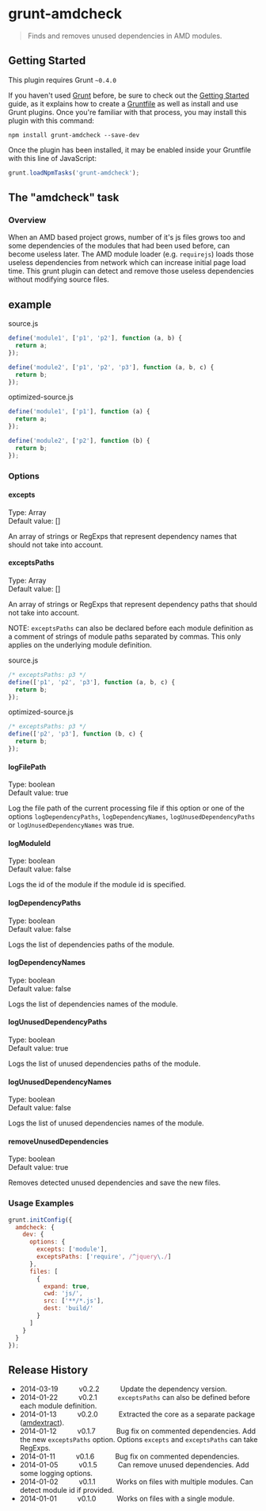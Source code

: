 # grunt-amdcheck

> Finds and removes unused dependencies in AMD modules.

## Getting Started
This plugin requires Grunt `~0.4.0`

If you haven't used [Grunt](http://gruntjs.com/) before, be sure to check out the [Getting Started](http://gruntjs.com/getting-started) guide, as it explains how to create a [Gruntfile](http://gruntjs.com/sample-gruntfile) as well as install and use Grunt plugins. Once you're familiar with that process, you may install this plugin with this command:

```shell
npm install grunt-amdcheck --save-dev
```

Once the plugin has been installed, it may be enabled inside your Gruntfile with this line of JavaScript:

```js
grunt.loadNpmTasks('grunt-amdcheck');
```

## The "amdcheck" task

### Overview
When an AMD based project grows, number of it's js files grows too and some dependencies of the modules that had been used before, can become useless later. The AMD module loader (e.g. `requirejs`) loads those useless dependencies from network which can increase initial page load time.
This grunt plugin can detect and remove those useless dependencies without modifying source files.

## example

source.js
```js
define('module1', ['p1', 'p2'], function (a, b) {
  return a;
});

define('module2', ['p1', 'p2', 'p3'], function (a, b, c) {
  return b;
});
```

optimized-source.js
```js
define('module1', ['p1'], function (a) {
  return a;
});

define('module2', ['p2'], function (b) {
  return b;
});
```

### Options

#### excepts
Type: Array  
Default value: []

An array of strings or RegExps that represent dependency names that should not take into account.

#### exceptsPaths
Type: Array  
Default value: []

An array of strings or RegExps that represent dependency paths that should not take into account.

NOTE: `exceptsPaths` can also be declared before each module definition as a comment of strings of module paths separated by commas. This only applies on the underlying module definition.

source.js
```js
/* exceptsPaths: p3 */
define(['p1', 'p2', 'p3'], function (a, b, c) {
  return b;
});
```

optimized-source.js
```js
/* exceptsPaths: p3 */
define(['p2', 'p3'], function (b, c) {
  return b;
});
```

#### logFilePath
Type: boolean  
Default value: true

Log the file path of the current processing file if this option or one of the options `logDependencyPaths`, `logDependencyNames`, `logUnusedDependencyPaths` or `logUnusedDependencyNames` was true.

#### logModuleId
Type: boolean  
Default value: false

Logs the id of the module if the module id is specified.

#### logDependencyPaths
Type: boolean  
Default value: false

Logs the list of dependencies paths of the module.

#### logDependencyNames
Type: boolean  
Default value: false

Logs the list of dependencies names of the module.

#### logUnusedDependencyPaths
Type: boolean  
Default value: true

Logs the list of unused dependencies paths of the module.

#### logUnusedDependencyNames
Type: boolean  
Default value: false

Logs the list of unused dependencies names of the module.

#### removeUnusedDependencies
Type: boolean  
Default value: true

Removes detected unused dependencies and save the new files.

### Usage Examples

```js
grunt.initConfig({
  amdcheck: {
    dev: {
      options: {
        excepts: ['module'],
        exceptsPaths: ['require', /^jquery\./]
      },
      files: [
        {
          expand: true,
          cwd: 'js/',
          src: ['**/*.js'],
          dest: 'build/'
        }
      ]
    }
  }
});
```

## Release History
 * 2014-03-19   v0.2.2   Update the dependency version.
 * 2014-01-22   v0.2.1   `exceptsPaths` can also be defined before each module definition.
 * 2014-01-13   v0.2.0   Extracted the core as a separate package ([amdextract](https://github.com/mehdishojaei/amdextract)).
 * 2014-01-12   v0.1.7   Bug fix on commented dependencies. Add the new `exceptsPaths` option. Options `excepts` and `exceptsPaths` can take RegExps.
 * 2014-01-11   v0.1.6   Bug fix on commented dependencies.
 * 2014-01-05   v0.1.5   Can remove unused dependencies. Add some logging options.
 * 2014-01-02   v0.1.1   Works on files with multiple modules. Can detect module id if provided.
 * 2014-01-01   v0.1.0   Works on files with a single module.

